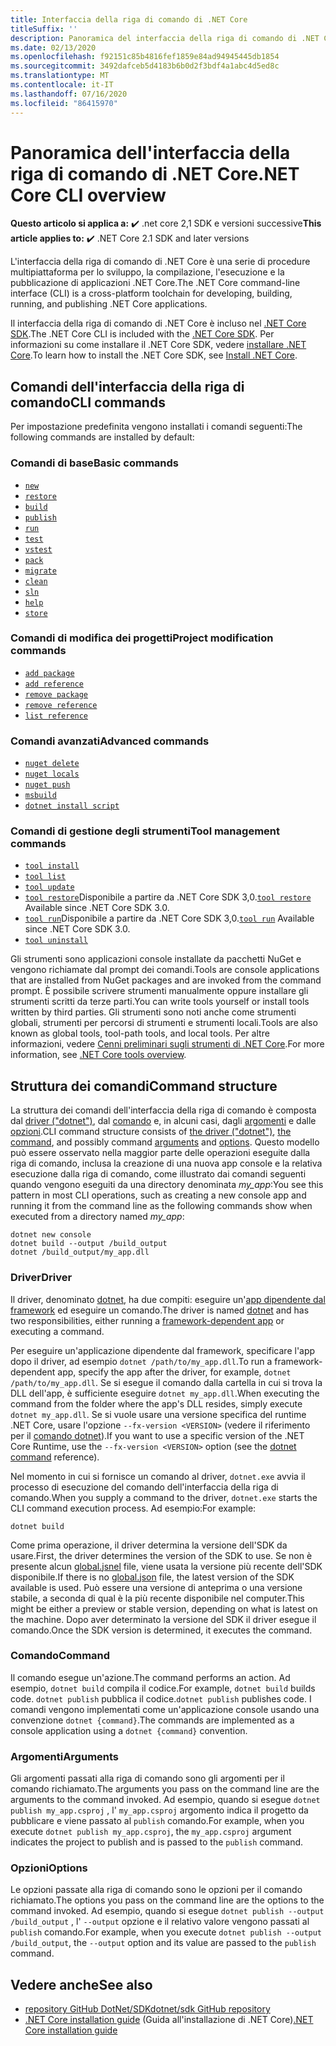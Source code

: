 ```yaml
---
title: Interfaccia della riga di comando di .NET Core
titleSuffix: ''
description: Panoramica del interfaccia della riga di comando di .NET Core e delle relative funzionalità.
ms.date: 02/13/2020
ms.openlocfilehash: f92151c85b4816fef1859e84ad94945445db1854
ms.sourcegitcommit: 3492dafceb5d4183b6b0d2f3bdf4a1abc4d5ed8c
ms.translationtype: MT
ms.contentlocale: it-IT
ms.lasthandoff: 07/16/2020
ms.locfileid: "86415970"
---
```

# <a name="net-core-cli-overview"></a><span data-ttu-id="7dee8-103">Panoramica dell'interfaccia della riga di comando di .NET Core</span><span class="sxs-lookup"><span data-stu-id="7dee8-103">.NET Core CLI overview</span></span>

<span data-ttu-id="7dee8-104">**Questo articolo si applica a:** ✔️ .net core 2,1 SDK e versioni successive</span><span class="sxs-lookup"><span data-stu-id="7dee8-104">**This article applies to:** ✔️ .NET Core 2.1 SDK and later versions</span></span>

<span data-ttu-id="7dee8-105">L'interfaccia della riga di comando di .NET Core è una serie di procedure multipiattaforma per lo sviluppo, la compilazione, l'esecuzione e la pubblicazione di applicazioni .NET Core.</span><span class="sxs-lookup"><span data-stu-id="7dee8-105">The .NET Core command-line interface (CLI) is a cross-platform toolchain for developing, building, running, and publishing .NET Core applications.</span></span>

<span data-ttu-id="7dee8-106">Il interfaccia della riga di comando di .NET Core è incluso nel [.NET Core SDK](../sdk.md).</span><span class="sxs-lookup"><span data-stu-id="7dee8-106">The .NET Core CLI is included with the [.NET Core SDK](../sdk.md).</span></span> <span data-ttu-id="7dee8-107">Per informazioni su come installare il .NET Core SDK, vedere [installare .NET Core](../install/windows.md).</span><span class="sxs-lookup"><span data-stu-id="7dee8-107">To learn how to install the .NET Core SDK, see [Install .NET Core](../install/windows.md).</span></span>

## <a name="cli-commands"></a><span data-ttu-id="7dee8-108">Comandi dell'interfaccia della riga di comando</span><span class="sxs-lookup"><span data-stu-id="7dee8-108">CLI commands</span></span>

<span data-ttu-id="7dee8-109">Per impostazione predefinita vengono installati i comandi seguenti:</span><span class="sxs-lookup"><span data-stu-id="7dee8-109">The following commands are installed by default:</span></span>

### <a name="basic-commands"></a><span data-ttu-id="7dee8-110">Comandi di base</span><span class="sxs-lookup"><span data-stu-id="7dee8-110">Basic commands</span></span>

- [`new`](dotnet-new.md)
- [`restore`](dotnet-restore.md)
- [`build`](dotnet-build.md)
- [`publish`](dotnet-publish.md)
- [`run`](dotnet-run.md)
- [`test`](dotnet-test.md)
- [`vstest`](dotnet-vstest.md)
- [`pack`](dotnet-pack.md)
- [`migrate`](dotnet-migrate.md)
- [`clean`](dotnet-clean.md)
- [`sln`](dotnet-sln.md)
- [`help`](dotnet-help.md)
- [`store`](dotnet-store.md)

### <a name="project-modification-commands"></a><span data-ttu-id="7dee8-111">Comandi di modifica dei progetti</span><span class="sxs-lookup"><span data-stu-id="7dee8-111">Project modification commands</span></span>

- [`add package`](dotnet-add-package.md)
- [`add reference`](dotnet-add-reference.md)
- [`remove package`](dotnet-remove-package.md)
- [`remove reference`](dotnet-remove-reference.md)
- [`list reference`](dotnet-list-reference.md)

### <a name="advanced-commands"></a><span data-ttu-id="7dee8-112">Comandi avanzati</span><span class="sxs-lookup"><span data-stu-id="7dee8-112">Advanced commands</span></span>

- [`nuget delete`](dotnet-nuget-delete.md)
- [`nuget locals`](dotnet-nuget-locals.md)
- [`nuget push`](dotnet-nuget-push.md)
- [`msbuild`](dotnet-msbuild.md)
- [`dotnet install script`](dotnet-install-script.md)

### <a name="tool-management-commands"></a><span data-ttu-id="7dee8-113">Comandi di gestione degli strumenti</span><span class="sxs-lookup"><span data-stu-id="7dee8-113">Tool management commands</span></span>

- [`tool install`](dotnet-tool-install.md)
- [`tool list`](dotnet-tool-list.md)
- [`tool update`](dotnet-tool-update.md)
- <span data-ttu-id="7dee8-114">[`tool restore`](global-tools.md#install-a-local-tool)Disponibile a partire da .NET Core SDK 3,0.</span><span class="sxs-lookup"><span data-stu-id="7dee8-114">[`tool restore`](global-tools.md#install-a-local-tool) Available since .NET Core SDK 3.0.</span></span>
- <span data-ttu-id="7dee8-115">[`tool run`](global-tools.md#invoke-a-local-tool)Disponibile a partire da .NET Core SDK 3,0.</span><span class="sxs-lookup"><span data-stu-id="7dee8-115">[`tool run`](global-tools.md#invoke-a-local-tool) Available since .NET Core SDK 3.0.</span></span>
- [`tool uninstall`](dotnet-tool-uninstall.md)

<span data-ttu-id="7dee8-116">Gli strumenti sono applicazioni console installate da pacchetti NuGet e vengono richiamate dal prompt dei comandi.</span><span class="sxs-lookup"><span data-stu-id="7dee8-116">Tools are console applications that are installed from NuGet packages and are invoked from the command prompt.</span></span> <span data-ttu-id="7dee8-117">È possibile scrivere strumenti manualmente oppure installare gli strumenti scritti da terze parti.</span><span class="sxs-lookup"><span data-stu-id="7dee8-117">You can write tools yourself or install tools written by third parties.</span></span> <span data-ttu-id="7dee8-118">Gli strumenti sono noti anche come strumenti globali, strumenti per percorsi di strumenti e strumenti locali.</span><span class="sxs-lookup"><span data-stu-id="7dee8-118">Tools are also known as global tools, tool-path tools, and local tools.</span></span> <span data-ttu-id="7dee8-119">Per altre informazioni, vedere [Cenni preliminari sugli strumenti di .NET Core](global-tools.md).</span><span class="sxs-lookup"><span data-stu-id="7dee8-119">For more information, see [.NET Core tools overview](global-tools.md).</span></span>

## <a name="command-structure"></a><span data-ttu-id="7dee8-120">Struttura dei comandi</span><span class="sxs-lookup"><span data-stu-id="7dee8-120">Command structure</span></span>

<span data-ttu-id="7dee8-121">La struttura dei comandi dell'interfaccia della riga di comando è composta dal [driver ("dotnet")](#driver), dal [comando](#command) e, in alcuni casi, dagli [argomenti](#arguments) e dalle [opzioni](#options).</span><span class="sxs-lookup"><span data-stu-id="7dee8-121">CLI command structure consists of [the driver ("dotnet")](#driver), [the command](#command), and possibly command [arguments](#arguments) and [options](#options).</span></span> <span data-ttu-id="7dee8-122">Questo modello può essere osservato nella maggior parte delle operazioni eseguite dalla riga di comando, inclusa la creazione di una nuova app console e la relativa esecuzione dalla riga di comando, come illustrato dai comandi seguenti quando vengono eseguiti da una directory denominata *my_app*:</span><span class="sxs-lookup"><span data-stu-id="7dee8-122">You see this pattern in most CLI operations, such as creating a new console app and running it from the command line as the following commands show when executed from a directory named *my_app*:</span></span>

```dotnetcli
dotnet new console
dotnet build --output /build_output
dotnet /build_output/my_app.dll
```

### <a name="driver"></a><span data-ttu-id="7dee8-123">Driver</span><span class="sxs-lookup"><span data-stu-id="7dee8-123">Driver</span></span>

<span data-ttu-id="7dee8-124">Il driver, denominato [dotnet](dotnet.md), ha due compiti: eseguire un'[app dipendente dal framework](../deploying/index.md) ed eseguire un comando.</span><span class="sxs-lookup"><span data-stu-id="7dee8-124">The driver is named [dotnet](dotnet.md) and has two responsibilities, either running a [framework-dependent app](../deploying/index.md) or executing a command.</span></span>

<span data-ttu-id="7dee8-125">Per eseguire un'applicazione dipendente dal framework, specificare l'app dopo il driver, ad esempio `dotnet /path/to/my_app.dll`.</span><span class="sxs-lookup"><span data-stu-id="7dee8-125">To run a framework-dependent app, specify the app after the driver, for example, `dotnet /path/to/my_app.dll`.</span></span> <span data-ttu-id="7dee8-126">Se si esegue il comando dalla cartella in cui si trova la DLL dell'app, è sufficiente eseguire `dotnet my_app.dll`.</span><span class="sxs-lookup"><span data-stu-id="7dee8-126">When executing the command from the folder where the app's DLL resides, simply execute `dotnet my_app.dll`.</span></span> <span data-ttu-id="7dee8-127">Se si vuole usare una versione specifica del runtime .NET Core, usare l'opzione `--fx-version <VERSION>` (vedere il riferimento per il [comando dotnet](dotnet.md)).</span><span class="sxs-lookup"><span data-stu-id="7dee8-127">If you want to use a specific version of the .NET Core Runtime, use the `--fx-version <VERSION>` option (see the [dotnet command](dotnet.md) reference).</span></span>

<span data-ttu-id="7dee8-128">Nel momento in cui si fornisce un comando al driver, `dotnet.exe` avvia il processo di esecuzione del comando dell'interfaccia della riga di comando.</span><span class="sxs-lookup"><span data-stu-id="7dee8-128">When you supply a command to the driver, `dotnet.exe` starts the CLI command execution process.</span></span> <span data-ttu-id="7dee8-129">Ad esempio:</span><span class="sxs-lookup"><span data-stu-id="7dee8-129">For example:</span></span>

```dotnetcli
dotnet build
```

<span data-ttu-id="7dee8-130">Come prima operazione, il driver determina la versione dell'SDK da usare.</span><span class="sxs-lookup"><span data-stu-id="7dee8-130">First, the driver determines the version of the SDK to use.</span></span> <span data-ttu-id="7dee8-131">Se non è presente alcun [global.jsnel](global-json.md) file, viene usata la versione più recente dell'SDK disponibile.</span><span class="sxs-lookup"><span data-stu-id="7dee8-131">If there is no [global.json](global-json.md) file, the latest version of the SDK available is used.</span></span> <span data-ttu-id="7dee8-132">Può essere una versione di anteprima o una versione stabile, a seconda di qual è la più recente disponibile nel computer.</span><span class="sxs-lookup"><span data-stu-id="7dee8-132">This might be either a preview or stable version, depending on what is latest on the machine.</span></span>  <span data-ttu-id="7dee8-133">Dopo aver determinato la versione del SDK il driver esegue il comando.</span><span class="sxs-lookup"><span data-stu-id="7dee8-133">Once the SDK version is determined, it executes the command.</span></span>

### <a name="command"></a><span data-ttu-id="7dee8-134">Comando</span><span class="sxs-lookup"><span data-stu-id="7dee8-134">Command</span></span>

<span data-ttu-id="7dee8-135">Il comando esegue un'azione.</span><span class="sxs-lookup"><span data-stu-id="7dee8-135">The command performs an action.</span></span> <span data-ttu-id="7dee8-136">Ad esempio, `dotnet build` compila il codice.</span><span class="sxs-lookup"><span data-stu-id="7dee8-136">For example, `dotnet build` builds code.</span></span> <span data-ttu-id="7dee8-137">`dotnet publish` pubblica il codice.</span><span class="sxs-lookup"><span data-stu-id="7dee8-137">`dotnet publish` publishes code.</span></span> <span data-ttu-id="7dee8-138">I comandi vengono implementati come un'applicazione console usando una convenzione `dotnet {command}`.</span><span class="sxs-lookup"><span data-stu-id="7dee8-138">The commands are implemented as a console application using a `dotnet {command}` convention.</span></span>

### <a name="arguments"></a><span data-ttu-id="7dee8-139">Argomenti</span><span class="sxs-lookup"><span data-stu-id="7dee8-139">Arguments</span></span>

<span data-ttu-id="7dee8-140">Gli argomenti passati alla riga di comando sono gli argomenti per il comando richiamato.</span><span class="sxs-lookup"><span data-stu-id="7dee8-140">The arguments you pass on the command line are the arguments to the command invoked.</span></span> <span data-ttu-id="7dee8-141">Ad esempio, quando si esegue `dotnet publish my_app.csproj` , l' `my_app.csproj` argomento indica il progetto da pubblicare e viene passato al `publish` comando.</span><span class="sxs-lookup"><span data-stu-id="7dee8-141">For example, when you execute `dotnet publish my_app.csproj`, the `my_app.csproj` argument indicates the project to publish and is passed to the `publish` command.</span></span>

### <a name="options"></a><span data-ttu-id="7dee8-142">Opzioni</span><span class="sxs-lookup"><span data-stu-id="7dee8-142">Options</span></span>

<span data-ttu-id="7dee8-143">Le opzioni passate alla riga di comando sono le opzioni per il comando richiamato.</span><span class="sxs-lookup"><span data-stu-id="7dee8-143">The options you pass on the command line are the options to the command invoked.</span></span> <span data-ttu-id="7dee8-144">Ad esempio, quando si esegue `dotnet publish --output /build_output` , l' `--output` opzione e il relativo valore vengono passati al `publish` comando.</span><span class="sxs-lookup"><span data-stu-id="7dee8-144">For example, when you execute `dotnet publish --output /build_output`, the `--output` option and its value are passed to the `publish` command.</span></span>

## <a name="see-also"></a><span data-ttu-id="7dee8-145">Vedere anche</span><span class="sxs-lookup"><span data-stu-id="7dee8-145">See also</span></span>

- [<span data-ttu-id="7dee8-146">repository GitHub DotNet/SDK</span><span class="sxs-lookup"><span data-stu-id="7dee8-146">dotnet/sdk GitHub repository</span></span>](https://github.com/dotnet/sdk/)
- <span data-ttu-id="7dee8-147">[.NET Core installation guide](../install/windows.md) (Guida all'installazione di .NET Core)</span><span class="sxs-lookup"><span data-stu-id="7dee8-147">[.NET Core installation guide](../install/windows.md)</span></span>

